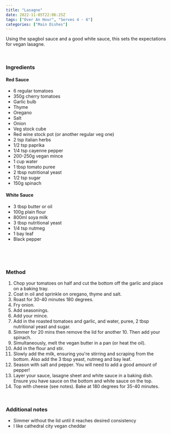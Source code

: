 ```yaml
---
title: "Lasagne"
date: 2022-11-05T22:06:25Z
tags: ["Over An Hour", "Serves 4 - 6"]
categories: ["Main Dishes"]
---
```

Using the spagbol sauce and a good white sauce, this sets the expectations for vegan lasagne.
&nbsp;

&nbsp;
### Ingredients
#### Red Sauce
* 6 regular tomatoes
* 350g cherry tomatoes
* Garlic bulb
* Thyme
* Oregano
* Salt
* Onion
* Veg stock cube
* Red wine stock pot (or another regular veg one)
* 2 tsp italian herbs
* 1/2 tsp paprika
* 1/4 tsp cayenne pepper
* 200-250g vegan mince
* 1 cup water
* 1 tbsp tomato puree
* 2 tbsp nutritional yeast
* 1/2 tsp sugar
* 150g spinach 
#### White Sauce
* 3 tbsp butter or oil
* 100g plain flour
* 800ml soya milk
* 3 tbsp nutritional yeast
* 1/4 tsp nutmeg
* 1 bay leaf
* Black pepper

&nbsp;

&nbsp;
### Method
1. Chop your tomatoes on half and cut the bottom off the garlic and place on a baking tray.
2. Coat in oil and sprinkle on oregano, thyme and salt.
3. Roast for 30-40 minutes 180 degrees.
4. Fry onion.
5. Add seasonings.
6. Add your mince.
7. Add in the roasted tomatoes and garlic, and water, puree, 2 tbsp nutritional yeast and sugar.
8. Simmer for 20 mins then remove the lid for another 10. Then add your spinach.
9. Simultaneously, melt the vegan butter in a pan (or heat the oil).
10. Add in the flour and stir.
11. Slowly add the milk, ensuring you're stirring and scraping from the bottom. Also add the 3 tbsp yeast, nutmeg and bay leaf.
12. Season with salt and pepper. You will need to add a good amount of pepper!
13. Layer your sauce, lasagne sheet and white sauce in a baking dish. Ensure you have sauce on the bottom and white sauce on the top.
14. Top with cheese (see notes). Bake at 180 degrees for 35-40 minutes.
&nbsp;

&nbsp;
### Additional notes
* Simmer without the lid until it reaches desired consistency
* I like cathedral city vegan cheddar


